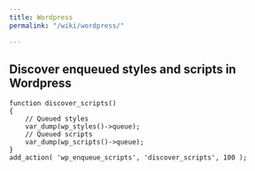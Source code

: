 ```yaml
---
title: Wordpress
permalink: "/wiki/wordpress/"

---
```

## Discover enqueued styles and scripts in Wordpress

    function discover_scripts() 
    {
    	// Queued styles
    	var_dump(wp_styles()->queue);
        // Queued scripts
        var_dump(wp_scripts()->queue);
    }
    add_action( 'wp_enqueue_scripts', 'discover_scripts', 100 );
